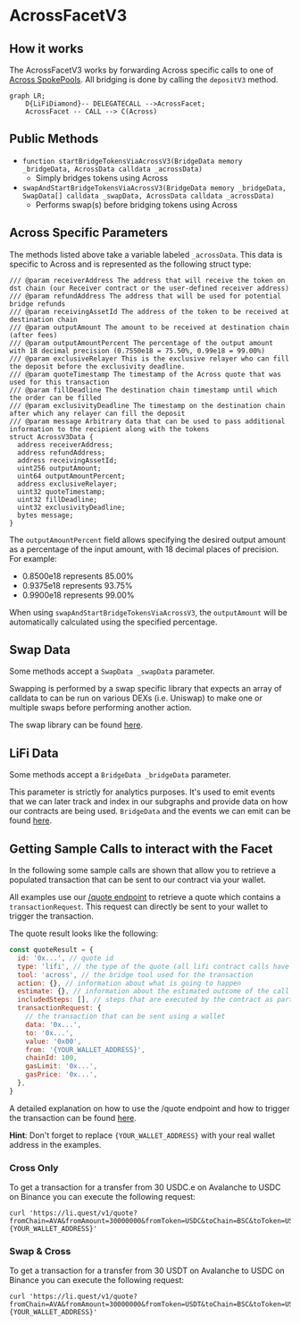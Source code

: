 # AcrossFacetV3

## How it works

The AcrossFacetV3 works by forwarding Across specific calls to one of [Across SpokePools](https://github.com/across-protocol/contracts-v2/tree/master/contracts). All bridging is done by calling the `depositV3` method.

```mermaid
graph LR;
    D{LiFiDiamond}-- DELEGATECALL -->AcrossFacet;
    AcrossFacet -- CALL --> C(Across)
```

## Public Methods

- `function startBridgeTokensViaAcrossV3(BridgeData memory _bridgeData, AcrossData calldata _acrossData)`
  - Simply bridges tokens using Across
- `swapAndStartBridgeTokensViaAcrossV3(BridgeData memory _bridgeData, SwapData[] calldata _swapData, AcrossData calldata _acrossData)`
  - Performs swap(s) before bridging tokens using Across

## Across Specific Parameters

The methods listed above take a variable labeled `_acrossData`. This data is specific to Across and is represented as the following struct type:

```solidity
/// @param receiverAddress The address that will receive the token on dst chain (our Receiver contract or the user-defined receiver address)
/// @param refundAddress The address that will be used for potential bridge refunds
/// @param receivingAssetId The address of the token to be received at destination chain
/// @param outputAmount The amount to be received at destination chain (after fees)
/// @param outputAmountPercent The percentage of the output amount with 18 decimal precision (0.7550e18 = 75.50%, 0.99e18 = 99.00%)
/// @param exclusiveRelayer This is the exclusive relayer who can fill the deposit before the exclusivity deadline.
/// @param quoteTimestamp The timestamp of the Across quote that was used for this transaction
/// @param fillDeadline The destination chain timestamp until which the order can be filled
/// @param exclusivityDeadline The timestamp on the destination chain after which any relayer can fill the deposit
/// @param message Arbitrary data that can be used to pass additional information to the recipient along with the tokens
struct AcrossV3Data {
  address receiverAddress;
  address refundAddress;
  address receivingAssetId;
  uint256 outputAmount;
  uint64 outputAmountPercent;
  address exclusiveRelayer;
  uint32 quoteTimestamp;
  uint32 fillDeadline;
  uint32 exclusivityDeadline;
  bytes message;
}
```

The `outputAmountPercent` field allows specifying the desired output amount as a percentage of the input amount, with 18 decimal places of precision. For example:
- 0.8500e18 represents 85.00%
- 0.9375e18 represents 93.75%
- 0.9900e18 represents 99.00%

When using `swapAndStartBridgeTokensViaAcrossV3`, the `outputAmount` will be automatically calculated using the specified percentage.

## Swap Data

Some methods accept a `SwapData _swapData` parameter.

Swapping is performed by a swap specific library that expects an array of calldata to can be run on various DEXs (i.e. Uniswap) to make one or multiple swaps before performing another action.

The swap library can be found [here](../src/Libraries/LibSwap.sol).

## LiFi Data

Some methods accept a `BridgeData _bridgeData` parameter.

This parameter is strictly for analytics purposes. It's used to emit events that we can later track and index in our subgraphs and provide data on how our contracts are being used. `BridgeData` and the events we can emit can be found [here](../src/Interfaces/ILiFi.sol).

## Getting Sample Calls to interact with the Facet

In the following some sample calls are shown that allow you to retrieve a populated transaction that can be sent to our contract via your wallet.

All examples use our [/quote endpoint](https://apidocs.li.fi/reference/get_quote) to retrieve a quote which contains a `transactionRequest`. This request can directly be sent to your wallet to trigger the transaction.

The quote result looks like the following:

```javascript
const quoteResult = {
  id: '0x...', // quote id
  type: 'lifi', // the type of the quote (all lifi contract calls have the type "lifi")
  tool: 'across', // the bridge tool used for the transaction
  action: {}, // information about what is going to happen
  estimate: {}, // information about the estimated outcome of the call
  includedSteps: [], // steps that are executed by the contract as part of this transaction, e.g. a swap step and a cross step
  transactionRequest: {
    // the transaction that can be sent using a wallet
    data: '0x...',
    to: '0x...',
    value: '0x00',
    from: '{YOUR_WALLET_ADDRESS}',
    chainId: 100,
    gasLimit: '0x...',
    gasPrice: '0x...',
  },
}
```

A detailed explanation on how to use the /quote endpoint and how to trigger the transaction can be found [here](https://docs.li.fi/products/more-integration-options/li.fi-api/transferring-tokens-example).

**Hint**: Don't forget to replace `{YOUR_WALLET_ADDRESS}` with your real wallet address in the examples.

### Cross Only

To get a transaction for a transfer from 30 USDC.e on Avalanche to USDC on Binance you can execute the following request:

```shell
curl 'https://li.quest/v1/quote?fromChain=AVA&fromAmount=30000000&fromToken=USDC&toChain=BSC&toToken=USDC&slippage=0.03&allowBridges=across&fromAddress={YOUR_WALLET_ADDRESS}'
```

### Swap & Cross

To get a transaction for a transfer from 30 USDT on Avalanche to USDC on Binance you can execute the following request:

```shell
curl 'https://li.quest/v1/quote?fromChain=AVA&fromAmount=30000000&fromToken=USDT&toChain=BSC&toToken=USDC&slippage=0.03&allowBridges=across&fromAddress={YOUR_WALLET_ADDRESS}'
```
